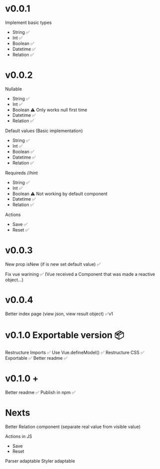 # v0.0.1

Implement basic types

- String ✅
- Int ✅
- Boolean ✅
- Datetime ✅
- Relation ✅

# v0.0.2

Nullable

- String ✅
- Int ✅
- Boolean ⚠️ Only works null first time
- Datetime ✅
- Relation ✅

Default values (Basic implementation)

- String ✅
- Int ✅
- Boolean ✅
- Datetime ✅
- Relation ✅

Requireds //hint

- String ✅
- Int ✅
- Boolean ⚠️ Not working by default component
- Datetime ✅
- Relation ✅

Actions

- Save ✅
- Reset ✅

# v0.0.3

New prop isNew (if is new set default value) ✅

Fix vue warining ✅
(Vue received a Component that was made a reactive object...)

# v0.0.4

Better index page (view json, view result object) ✅v1

# v0.1.0 Exportable version 📦

Restructure Imports ✅
Use Vue.defineModel() ✅
Restructure CSS ✅
Exportable ✅
Better readme ✅

# v0.1.0 +

Better readme ✅
Publish in npm ✅

# Nexts

Better Relation component
(separate real value from visible value)

Actions in JS

- Save
- Reset

Parser adaptable
Styler adaptable
